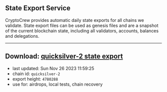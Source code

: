 ## State Export Service
CryptoCrew provides automatic daily state exports for all chains we validate. State export files can be used as genesis files and are a snapshot of the current blockchain state, including all validators, accounts, balances and delegations.

---
**Download: [quicksilver-2 state export](https://dl.ccvalidators.com/SERVICE/quicksilver/quicksilver-2_export_4780288.json)**
---

- last updated: Sun Nov 26 2023 11:59:25
- chain id: `quicksilver-2`
- export height: `4780288`
- use for: airdrops, local tests, chain recovery
